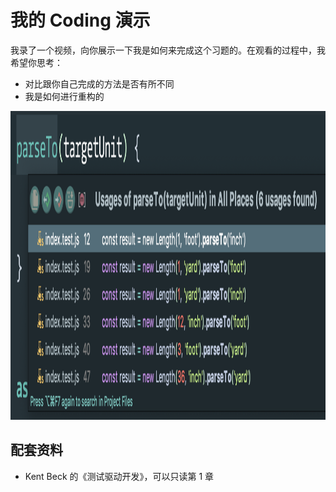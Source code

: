 # 我的 Coding 演示

我录了一个视频，向你展示一下我是如何来完成这个习题的。在观看的过程中，我希望你思考：

- 对比跟你自己完成的方法是否有所不同
- 我是如何进行重构的

<a href="./videos/1-initial-implementation-480p.mov" target="_blank">
  <img src="./images/find-references.png" alt="" width="1392" height="494" />
</a>

## 配套资料

- Kent Beck 的《测试驱动开发》，可以只读第 1 章
